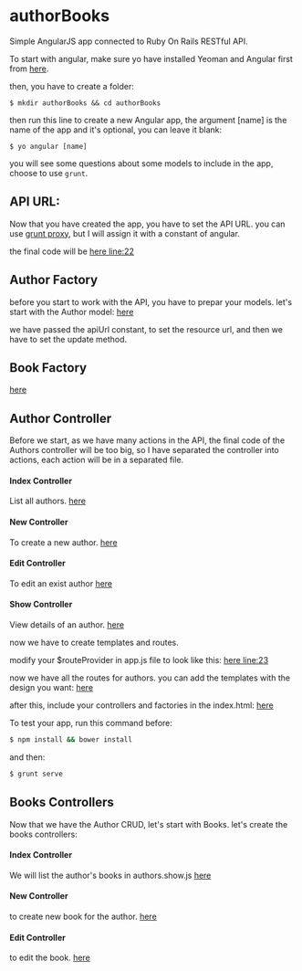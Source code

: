 # authorBooks
Simple AngularJS app connected to Ruby On Rails RESTful API.

To start with angular, make sure yo have installed Yeoman and Angular first from [here](https://github.com/yeoman/generator-angular).

then, you have to create a folder:

```
$ mkdir authorBooks && cd authorBooks
```
then run this line to create a new Angular app, the argument [name] is the name of the app and it's optional, you can leave it blank:
```
$ yo angular [name]
```

you will see some questions about some models to include in the app, choose to use `grunt`.

## API URL:
Now that you have created the app, you have to set the API URL.
you can use [grunt proxy](https://github.com/drewzboto/grunt-connect-proxy), but I will assign it with a constant of angular.

the final code will be [here line:22](https://github.com/MaSys/authorBooks/blob/master/app/scripts/app.js#L22)

## Author Factory
before you start to work with the API, you have to prepar your models.
let's start with the Author model: [here](https://github.com/MaSys/authorBooks/blob/master/app/scripts/services/author.js)

we have passed the apiUrl constant, to set the resource url, and then we have to set the update method.

## Book Factory
[here](https://github.com/MaSys/authorBooks/blob/master/app/scripts/services/book.js)

## Author Controller

Before we start, as we have many actions in the API, the final code of the Authors controller will be too big, so I have separated the controller into actions, each action will be in a separated file.

#### Index Controller
List all authors.
[here](https://github.com/MaSys/authorBooks/blob/master/app/scripts/controllers/authors.index.js)
#### New Controller
To create a new author.
[here](https://github.com/MaSys/authorBooks/blob/master/app/scripts/controllers/authors.new.js)
#### Edit Controller
To edit an exist author
[here](https://github.com/MaSys/authorBooks/blob/master/app/scripts/controllers/authors.edit.js)
#### Show Controller
View details of an author.
[here](https://github.com/MaSys/authorBooks/blob/master/app/scripts/controllers/authors.show.js)

now we have to create templates and routes.

modify your $routeProvider in app.js file to look like this: [here line:23](https://github.com/MaSys/authorBooks/blob/master/app/scripts/app.js#L23)

now we have all the routes for authors.
you can add the templates with the design you want:
[here](https://github.com/MaSys/authorBooks/tree/master/app/views/authors)

after this, include your controllers and factories in the index.html:
[here](https://github.com/MaSys/authorBooks/blob/master/app/index.html#L89)

To test your app, run this command before:
```bash
$ npm install && bower install
```
and then:
```bash
$ grunt serve
```

## Books Controllers
Now that we have the Author CRUD, let's start with Books.
let's create the books controllers:

#### Index Controller
We will list the author's books in authors.show.js
[here](https://github.com/MaSys/authorBooks/blob/master/app/scripts/controllers/authors.show.js)
#### New Controller
to create new book for the author.
[here](https://github.com/MaSys/authorBooks/blob/master/app/scripts/controllers/books.new.js)
#### Edit Controller
to edit the book.
[here](https://github.com/MaSys/authorBooks/blob/master/app/scripts/controllers/books.edit.js)

